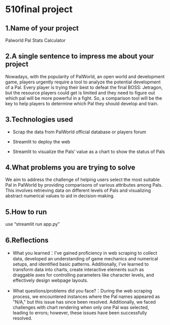 # 510final project
## 1.Name of your project
Palworld Pal Stats Calculator

## 2.A single sentence to impress me about your project
Nowadays, with the popularity of PalWorld, an open world and development game, players urgently require a tool to analyze the potential development of a Pal. Every player is trying their best to defeat the final BOSS: Jetragon, but the resource players could get is limited and they need to figure out  which pal will be more powerful in a fight. So, a comparison tool will be the key to help players to determine which Pal they should develop and train.

## 3.Technologies used
- Scrap the data from PalWorld official database or players forum  

- Streamlit to deploy the web

- Streamlit to visualize the Pals’ value as a chart to show the status of Pals


## 4.What problems you are trying to solve
We aim to address the challenge of helping users select the most suitable Pal in PalWorld by providing comparisons of various attributes among Pals. This involves retrieving data on different levels of Pals and visualizing abstract numerical values to aid in decision-making.

## 5.How to run
use “streamlit run app.py”

## 6.Reflections
- What you learned：I've gained proficiency in web scraping to collect data, developed an understanding of game mechanics and numerical setups, and identified basic patterns. Additionally, I've learned to transform data into charts, create interactive elements such as draggable axes for controlling parameters like character levels, and effectively design webpage layouts.
  
- What questions/problems did you face?：During the web scraping process, we encountered instances where the Pal names appeared as "N/A," but this issue has since been resolved. Additionally, we faced challenges with chart rendering when only one Pal was selected, leading to errors; however, these issues have been successfully resolved.
